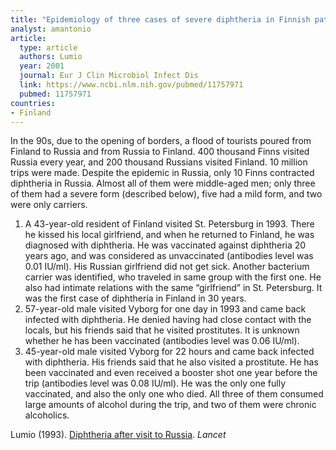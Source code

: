 ```yaml
---
title: "Epidemiology of three cases of severe diphtheria in Finnish patients with low antitoxin antibody levels"
analyst: amantonio
article:
  type: article
  authors: Lumio
  year: 2001
  journal: Eur J Clin Microbiol Infect Dis
  link: https://www.ncbi.nlm.nih.gov/pubmed/11757971
  pubmed: 11757971
countries:
- Finland
---
```


In the 90s, due to the opening of borders, a flood of tourists poured from Finland to Russia and from Russia to Finland. 400 thousand Finns visited Russia every year, and 200 thousand Russians visited Finland. 10 million trips were made. Despite the epidemic in Russia, only 10 Finns contracted diphtheria in Russia. Almost all of them were middle-aged men; only three of them had a severe form (described below), five had a mild form, and two were only carriers.

1) A 43-year-old resident of Finland visited St. Petersburg in 1993. There he kissed his local girlfriend, and when he returned to Finland, he was diagnosed with diphtheria. He was vaccinated against diphtheria 20 years ago, and was considered as unvaccinated (antibodies level was 0.01 IU/ml). His Russian girlfriend did not get sick. Another bacterium carrier was identified, who traveled in same group with the first one. He also had intimate relations with the same “girlfriend” in St. Petersburg. It was the first case of diphtheria in Finland in 30 years.
2) 57-year-old male visited Vyborg for one day in 1993 and came back infected with diphtheria. He denied having had close contact with the locals, but his friends said that he visited prostitutes. It is unknown whether he has been vaccinated (antibodies level was 0.06 IU/ml).
3) 45-year-old male visited Vyborg for 22 hours and came back infected with diphtheria. His friends said that he also visited a prostitute. He has been vaccinated and even received a booster shot one year before the trip (antibodies level was 0.08 IU/ml). He was the only one fully vaccinated, and also the only one who died.
All three of them consumed large amounts of alcohol during the trip, and two of them were chronic alcoholics.

Lumio (1993). [Diphtheria after visit to Russia](https://www.ncbi.nlm.nih.gov/pubmed/8100325). *Lancet*
